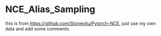 # NCE_Alias_Sampling

this is from https://github.com/Stonesjtu/Pytorch-NCE,
just use my own data and add some comments
